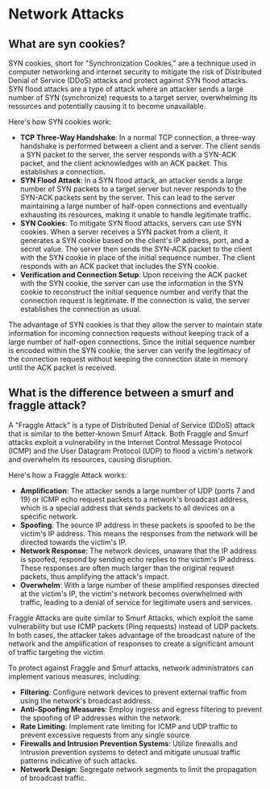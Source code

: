 # Network Attacks



## What are syn cookies?
SYN cookies, short for "Synchronization Cookies," are a technique used in computer networking and 
internet security to mitigate the risk of Distributed Denial of Service (DDoS) attacks and protect 
against SYN flood attacks. SYN flood attacks are a type of attack where an attacker sends a large 
number of SYN (synchronize) requests to a target server, overwhelming its resources and potentially 
causing it to become unavailable.

Here's how SYN cookies work:

- **TCP Three-Way Handshake**: In a normal TCP connection, a three-way handshake is performed between a client 
and a server. The client sends a SYN packet to the server, the server responds with a SYN-ACK packet, 
and the client acknowledges with an ACK packet. This establishes a connection.
- **SYN Flood Attack**: In a SYN flood attack, an attacker sends a large number of SYN packets
to a target server but never responds to the SYN-ACK packets sent by the server. This can lead to the
server maintaining a large number of half-open connections and eventually exhausting its resources,
making it unable to handle legitimate traffic.
- **SYN Cookies**: To mitigate SYN flood attacks, servers can use SYN cookies. When a server receives a
SYN packet from a client, it generates a SYN cookie based on the client's IP address, port, and a
secret value. The server then sends the SYN-ACK packet to the client with the SYN cookie in place of
the initial sequence number. The client responds with an ACK packet that includes the SYN cookie.
- **Verification and Connection Setup**: Upon receiving the ACK packet with the SYN cookie, the server
can use the information in the SYN cookie to reconstruct the initial sequence number and verify that
the connection request is legitimate. If the connection is valid, the server establishes the connection
as usual.

The advantage of SYN cookies is that they allow the server to maintain state information for
incoming connection requests without keeping track of a large number of half-open connections. Since the
initial sequence number is encoded within the SYN cookie, the server can verify the legitimacy of
the connection request without keeping the connection state in memory until the ACK packet is received.


## What is the difference between a smurf and fraggle attack?
A "Fraggle Attack" is a type of Distributed Denial of Service (DDoS) attack that is similar to the better-known Smurf Attack. Both Fraggle and Smurf attacks exploit a vulnerability in the Internet Control Message Protocol (ICMP) and the User Datagram Protocol (UDP) to flood a victim's network and overwhelm its resources, causing disruption.

Here's how a Fraggle Attack works:

- **Amplification**: The attacker sends a large number of UDP (ports 7 and 19) or ICMP echo request packets to a network's broadcast address, which is a special address that sends packets to all devices on a specific network.
- **Spoofing**: The source IP address in these packets is spoofed to be the victim's IP address. This means the responses from the network will be directed towards the victim's IP.
- **Network Response**: The network devices, unaware that the IP address is spoofed, respond by sending echo replies to the victim's IP address. These responses are often much larger than the original request packets, thus amplifying the attack's impact.
- **Overwhelm**: With a large number of these amplified responses directed at the victim's IP, the victim's network becomes overwhelmed with traffic, leading to a denial of service for legitimate users and services.

Fraggle Attacks are quite similar to Smurf Attacks, which exploit the same vulnerability but use ICMP packets (Ping requests) instead of UDP packets. In both cases, the attacker takes advantage of the broadcast nature of the network and the amplification of responses to create a significant amount of traffic targeting the victim.

To protect against Fraggle and Smurf attacks, network administrators can implement various measures, including:

- **Filtering**: Configure network devices to prevent external traffic from using the network's broadcast address.
- **Anti-Spoofing Measures**: Employ ingress and egress filtering to prevent the spoofing of IP addresses within the network.
- **Rate Limiting**: Implement rate limiting for ICMP and UDP traffic to prevent excessive requests from any single source.
- **Firewalls and Intrusion Prevention Systems**: Utilize firewalls and intrusion prevention systems to detect and mitigate unusual traffic patterns indicative of such attacks.
- **Network Design**: Segregate network segments to limit the propagation of broadcast traffic.

